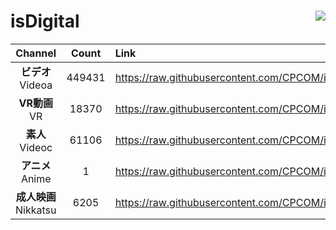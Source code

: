 # isDigital <img align="right" src="https://img.shields.io/github/last-commit/CPCOM/isDigital"/>  
  
| Channel | Count | Link |  
| :-----: | :---: | :--- |  
|**ビデオ**<br />Videoa | 449431 | https://raw.githubusercontent.com/CPCOM/isDigital/main/Videoa.txt |  
|**VR動画**<br />VR | 18370 | https://raw.githubusercontent.com/CPCOM/isDigital/main/VR.txt |  
|**素人**<br />Videoc | 61106 | https://raw.githubusercontent.com/CPCOM/isDigital/main/Videoc.txt |  
|**アニメ**<br />Anime | 1 | https://raw.githubusercontent.com/CPCOM/isDigital/main/Anime.txt |  
|**成人映画**<br />Nikkatsu | 6205 | https://raw.githubusercontent.com/CPCOM/isDigital/main/Nikkatsu.txt |  